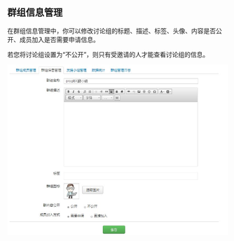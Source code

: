 ## 群组信息管理

在群组信息管理中，你可以修改讨论组的标题、描述、标签、头像、内容是否公开、成员加入是否需要申请信息。

若您将讨论组设置为“不公开”，则只有受邀请的人才能查看讨论组的信息。

![](images/FAQ_9_6_1.jpg)
